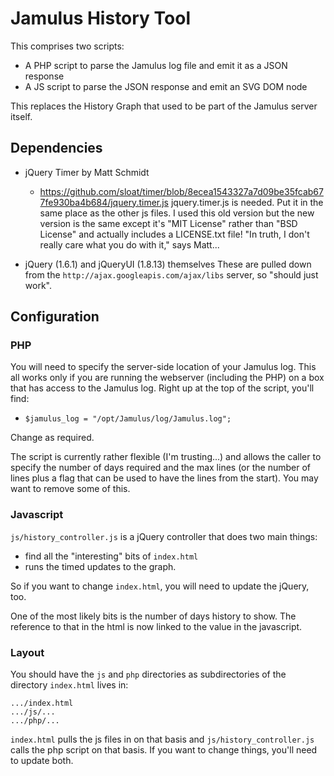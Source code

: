 # Jamulus History Tool

This comprises two scripts:
* A PHP script to parse the Jamulus log file and emit it as a JSON response
* A JS script to parse the JSON response and emit an SVG DOM node

This replaces the History Graph that used to be part of the Jamulus server itself.

## Dependencies

* jQuery Timer by Matt Schmidt
  * https://github.com/sloat/timer/blob/8ecea1543327a7d09be35fcab677fe930ba4b684/jquery.timer.js
    jquery.timer.js is needed.  Put it in the same place as the other js files.  I used this old version
    but the new version is the same except it's "MIT License" rather than "BSD License" and actually includes
    a LICENSE.txt file!  "In truth, I don't really care what you do with it," says Matt...

* jQuery (1.6.1) and jQueryUI (1.8.13) themselves
  These are pulled down from the `http://ajax.googleapis.com/ajax/libs` server, so "should just work".

## Configuration

### PHP
You will need to specify the server-side location of your Jamulus log.
This all works only if you are running the webserver (including the PHP) on a box that has access to the Jamulus log.
Right up at the top of the script, you'll find:
* `$jamulus_log = "/opt/Jamulus/log/Jamulus.log";`

Change as required.

The script is currently rather flexible (I'm trusting...) and allows the caller to specify the number
of days required and the max lines (or the number of lines plus a flag that can be used to have the lines from the start).
You may want to remove some of this.

### Javascript
`js/history_controller.js` is a jQuery controller that does two main things:
* find all the "interesting" bits of `index.html`
* runs the timed updates to the graph.

So if you want to change `index.html`, you will need to update the jQuery, too.

One of the most likely bits is the number of days history to show.  The reference to that in the html is now
linked to the value in the javascript.

### Layout
You should have the `js` and `php` directories as subdirectories of the directory `index.html` lives in:
```
.../index.html
.../js/...
.../php/...
```
`index.html` pulls the js files in on that basis and `js/history_controller.js` calls the php script on that basis.
If you want to change things, you'll need to update both.
